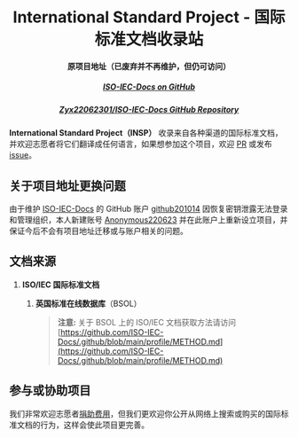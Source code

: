 <h1 align="center">
  <a>International Standard Project - 国际标准文档收录站</a>
</h1>

<h4 align="center">
  <a>
    原项目地址（已废弃并不再维护，但仍可访问）
  </a>
</h4>
<h5 align="center">
  <a href=https://github.com/ISO-IEC-Docs>
    ISO-IEC-Docs on GitHub
  </a>
</h5>
<h5 align="center">
  <a href=https://github.com/Zyx22062301/ISO-IEC-Docs>
    Zyx22062301/ISO-IEC-Docs GitHub Repository
  </a>
</h5>

**International Standard Project（INSP）** 收录来自各种渠道的国际标准文档，并欢迎志愿者将它们翻译成任何语言，如果想参加这个项目，欢迎 [PR](https://github.com/Anonymous220623/InternationalStandard/pulls) 或发布 [issue](https://github.com/Anonymous220623/InternationalStandard/issues/new)。

## 关于项目地址更换问题

由于维护 [ISO-IEC-Docs](https://github.com/ISO-IEC-Docs) 的 GitHub 账户 [github201014](https://github.com/github201014) 因恢复密钥泄露无法登录和管理组织，本人新建账号 [Anonymous220623](https://github.com/Anonymous220623) 并在此账户上重新设立项目，并保证今后不会有项目地址迁移或与账户相关的问题。

## 文档来源

1. **ISO/IEC 国际标准文档**
   
   1. **英国标准在线数据库**（BSOL）
      
      > **注意:** 关于 BSOL 上的 ISO/IEC 文档获取方法请访问 [https://github.com/ISO-IEC-Docs/.github/blob/main/profile/METHOD.md](https://github.com/ISO-IEC-Docs/.github/blob/main/profile/METHOD.md)

## 参与或协助项目

我们非常欢迎志愿者[捐助费用](https://github.com/ISO-IEC-Docs/.github/tree/main/profile#%E6%8D%90%E8%B5%A0)，但我们更欢迎你公开从网络上搜索或购买的国际标准文档的行为，这样会使此项目更完善。
